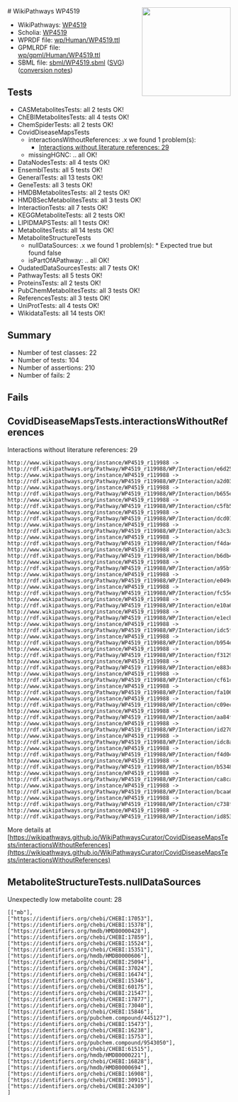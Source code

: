 <img style="float: right; width: 200px" src="../logo.png" />
# WikiPathways WP4519

* WikiPathways: [WP4519](https://identifiers.org/wikipathways:WP4519)
* Scholia: [WP4519](https://scholia.toolforge.org/wikipathways/WP4519)
* WPRDF file: [wp/Human/WP4519.ttl](../wp/Human/WP4519.ttl)
* GPMLRDF file: [wp/gpml/Human/WP4519.ttl](../wp/gpml/Human/WP4519.ttl)
* SBML file: [sbml/WP4519.sbml](../sbml/WP4519.sbml) ([SVG](../sbml/WP4519.svg)) ([conversion notes](../sbml/WP4519.txt))

## Tests
* CASMetabolitesTests: all 2 tests OK!
* ChEBIMetabolitesTests: all 4 tests OK!
* ChemSpiderTests: all 2 tests OK!
* CovidDiseaseMapsTests
    * interactionsWithoutReferences: .x we found 1 problem(s):
        * [Interactions without literature references: 29](#9701cd09)
    * missingHGNC: .. all OK!
* DataNodesTests: all 4 tests OK!
* EnsemblTests: all 5 tests OK!
* GeneralTests: all 13 tests OK!
* GeneTests: all 3 tests OK!
* HMDBMetabolitesTests: all 2 tests OK!
* HMDBSecMetabolitesTests: all 3 tests OK!
* InteractionTests: all 7 tests OK!
* KEGGMetaboliteTests: all 2 tests OK!
* LIPIDMAPSTests: all 1 tests OK!
* MetabolitesTests: all 14 tests OK!
* MetaboliteStructureTests
    * nullDataSources: .x we found 1 problem(s):
            * Expected true but found false
    * isPartOfAPathway: .. all OK!
* OudatedDataSourcesTests: all 7 tests OK!
* PathwayTests: all 5 tests OK!
* ProteinsTests: all 2 tests OK!
* PubChemMetabolitesTests: all 3 tests OK!
* ReferencesTests: all 3 tests OK!
* UniProtTests: all 4 tests OK!
* WikidataTests: all 14 tests OK!


## Summary

* Number of test classes: 22
* Number of tests: 104
* Number of assertions: 210
* Number of fails: 2

## Fails

<a name="9701cd09" />

## CovidDiseaseMapsTests.interactionsWithoutReferences

Interactions without literature references: 29
```
http://www.wikipathways.org/instance/WP4519_r119988 -> http://rdf.wikipathways.org/Pathway/WP4519_r119988/WP/Interaction/e6d25
http://www.wikipathways.org/instance/WP4519_r119988 -> http://rdf.wikipathways.org/Pathway/WP4519_r119988/WP/Interaction/a2d03
http://www.wikipathways.org/instance/WP4519_r119988 -> http://rdf.wikipathways.org/Pathway/WP4519_r119988/WP/Interaction/b655e
http://www.wikipathways.org/instance/WP4519_r119988 -> http://rdf.wikipathways.org/Pathway/WP4519_r119988/WP/Interaction/c5fb5
http://www.wikipathways.org/instance/WP4519_r119988 -> http://rdf.wikipathways.org/Pathway/WP4519_r119988/WP/Interaction/dcd01
http://www.wikipathways.org/instance/WP4519_r119988 -> http://rdf.wikipathways.org/Pathway/WP4519_r119988/WP/Interaction/a3c3a
http://www.wikipathways.org/instance/WP4519_r119988 -> http://rdf.wikipathways.org/Pathway/WP4519_r119988/WP/Interaction/f4da4
http://www.wikipathways.org/instance/WP4519_r119988 -> http://rdf.wikipathways.org/Pathway/WP4519_r119988/WP/Interaction/b6db4
http://www.wikipathways.org/instance/WP4519_r119988 -> http://rdf.wikipathways.org/Pathway/WP4519_r119988/WP/Interaction/a95bf
http://www.wikipathways.org/instance/WP4519_r119988 -> http://rdf.wikipathways.org/Pathway/WP4519_r119988/WP/Interaction/e049c
http://www.wikipathways.org/instance/WP4519_r119988 -> http://rdf.wikipathways.org/Pathway/WP4519_r119988/WP/Interaction/fc55e
http://www.wikipathways.org/instance/WP4519_r119988 -> http://rdf.wikipathways.org/Pathway/WP4519_r119988/WP/Interaction/e10a6
http://www.wikipathways.org/instance/WP4519_r119988 -> http://rdf.wikipathways.org/Pathway/WP4519_r119988/WP/Interaction/e1ecb
http://www.wikipathways.org/instance/WP4519_r119988 -> http://rdf.wikipathways.org/Pathway/WP4519_r119988/WP/Interaction/idc5ffd53a
http://www.wikipathways.org/instance/WP4519_r119988 -> http://rdf.wikipathways.org/Pathway/WP4519_r119988/WP/Interaction/b954e
http://www.wikipathways.org/instance/WP4519_r119988 -> http://rdf.wikipathways.org/Pathway/WP4519_r119988/WP/Interaction/f3129
http://www.wikipathways.org/instance/WP4519_r119988 -> http://rdf.wikipathways.org/Pathway/WP4519_r119988/WP/Interaction/e883c
http://www.wikipathways.org/instance/WP4519_r119988 -> http://rdf.wikipathways.org/Pathway/WP4519_r119988/WP/Interaction/cf61c
http://www.wikipathways.org/instance/WP4519_r119988 -> http://rdf.wikipathways.org/Pathway/WP4519_r119988/WP/Interaction/fa106
http://www.wikipathways.org/instance/WP4519_r119988 -> http://rdf.wikipathways.org/Pathway/WP4519_r119988/WP/Interaction/c09ec
http://www.wikipathways.org/instance/WP4519_r119988 -> http://rdf.wikipathways.org/Pathway/WP4519_r119988/WP/Interaction/aa84f
http://www.wikipathways.org/instance/WP4519_r119988 -> http://rdf.wikipathways.org/Pathway/WP4519_r119988/WP/Interaction/id270070ac
http://www.wikipathways.org/instance/WP4519_r119988 -> http://rdf.wikipathways.org/Pathway/WP4519_r119988/WP/Interaction/idc8a9b493
http://www.wikipathways.org/instance/WP4519_r119988 -> http://rdf.wikipathways.org/Pathway/WP4519_r119988/WP/Interaction/f4d04
http://www.wikipathways.org/instance/WP4519_r119988 -> http://rdf.wikipathways.org/Pathway/WP4519_r119988/WP/Interaction/b5348
http://www.wikipathways.org/instance/WP4519_r119988 -> http://rdf.wikipathways.org/Pathway/WP4519_r119988/WP/Interaction/ca8ca
http://www.wikipathways.org/instance/WP4519_r119988 -> http://rdf.wikipathways.org/Pathway/WP4519_r119988/WP/Interaction/bcaa6
http://www.wikipathways.org/instance/WP4519_r119988 -> http://rdf.wikipathways.org/Pathway/WP4519_r119988/WP/Interaction/c738f
http://www.wikipathways.org/instance/WP4519_r119988 -> http://rdf.wikipathways.org/Pathway/WP4519_r119988/WP/Interaction/id85381456
```

More details at [https://wikipathways.github.io/WikiPathwaysCurator/CovidDiseaseMapsTests/interactionsWithoutReferences](https://wikipathways.github.io/WikiPathwaysCurator/CovidDiseaseMapsTests/interactionsWithoutReferences)

<a name="919041b0" />

## MetaboliteStructureTests.nullDataSources

Unexpectedly low metabolite count: 28
```
[["mb"],
["https://identifiers.org/chebi/CHEBI:17053"],
["https://identifiers.org/chebi/CHEBI:15378"],
["https://identifiers.org/hmdb/HMDB0000428"],
["https://identifiers.org/chebi/CHEBI:17859"],
["https://identifiers.org/chebi/CHEBI:15524"],
["https://identifiers.org/chebi/CHEBI:15351"],
["https://identifiers.org/hmdb/HMDB0000606"],
["https://identifiers.org/chebi/CHEBI:25094"],
["https://identifiers.org/chebi/CHEBI:37024"],
["https://identifiers.org/chebi/CHEBI:16474"],
["https://identifiers.org/chebi/CHEBI:15346"],
["https://identifiers.org/chebi/CHEBI:60175"],
["https://identifiers.org/chebi/CHEBI:21547"],
["https://identifiers.org/chebi/CHEBI:17877"],
["https://identifiers.org/chebi/CHEBI:73040"],
["https://identifiers.org/chebi/CHEBI:15846"],
["https://identifiers.org/pubchem.compound/445127"],
["https://identifiers.org/chebi/CHEBI:15473"],
["https://identifiers.org/chebi/CHEBI:16238"],
["https://identifiers.org/chebi/CHEBI:15753"],
["https://identifiers.org/pubchem.compound/9543050"],
["https://identifiers.org/chebi/CHEBI:61515"],
["https://identifiers.org/hmdb/HMDB0000221"],
["https://identifiers.org/chebi/CHEBI:16828"],
["https://identifiers.org/hmdb/HMDB0000694"],
["https://identifiers.org/chebi/CHEBI:16908"],
["https://identifiers.org/chebi/CHEBI:30915"],
["https://identifiers.org/chebi/CHEBI:24309"]
]
```

